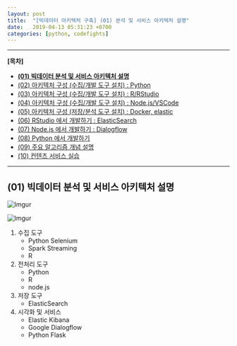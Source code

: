 ```yaml
---
layout: post
title:  "[빅데이터 아키텍처 구축] (01) 분석 및 서비스 아키텍처 설명"
date:   2019-04-13 05:31:23 +0700
categories: [python, codefights]
---
```


___

__[목차]__

- __[(01) 빅데이터 분석 및 서비스 아키텍처 설명](https://jinseopim.github.io/python/codefights/2019/04/12/firstpost-02.html)__
- [(02) 아키텍처 구성 (수집/개발 도구 설치) : Python](https://jinseopim.github.io/python/codefights/2019/04/12/firstpost-03-00.html)
- [(03) 아키텍처 구성 (수집/개발 도구 설치) : R/RStudio](https://jinseopim.github.io/r/rstudio/2019/04/12/firstpost-03-01.html)
- [(04) 아키텍처 구성 (수집/개발 도구 설치) : Node.js/VSCode](https://jinseopim.github.io/python/codefights/2019/04/12/firstpost-03-02.html)
- [(05) 아키텍처 구성 (저장/분석 도구 설치) : Docker, elastic](https://jinseopim.github.io/python/codefights/2019/04/12/firstpost-03-03.html)
- [(06) RStudio 에서 개발하기 : ElasticSearch](https://jinseopim.github.io/python/codefights/2019/04/12/firstpost-03-04.html)
- [(07) Node.js 에서 개발하기 : Dialogflow](https://jinseopim.github.io/python/codefights/2019/04/12/firstpost-03-05.html)
- [(08) Python 에서 개발하기](https://jinseopim.github.io/python/codefights/2019/04/12/firstpost-04.html)
- [(09) 주요 알고리즘 개념 설명](https://jinseopim.github.io/python/codefights/2019/04/12/firstpost-05.html)
- [(10) 컨텐츠 서비스 실습](https://jinseopim.github.io/python/codefights/2019/04/14/firstpost-03.html)

___

## (01) 빅데이터 분석 및 서비스 아키텍처 설명
![Imgur](https://i.imgur.com/N8N4IPD.png)

![Imgur](https://i.imgur.com/IhopIMe.png)

1) 수집 도구
	- Python Selenium
	- Spark Streaming
	- R
2) 전처리 도구
	- Python
	- R
	- node.js
3) 저장 도구
	- ElasticSearch
4) 시각화 및 서비스
	- Elastic Kibana
	- Google Dialogflow
	- Python Flask
